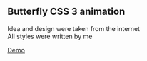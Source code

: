 ## Butterfly CSS 3 animation
Idea and design were taken from the internet  
All styles were written by me
  
[Demo](https://vladimircherevko.github.io/works/butterfly)
